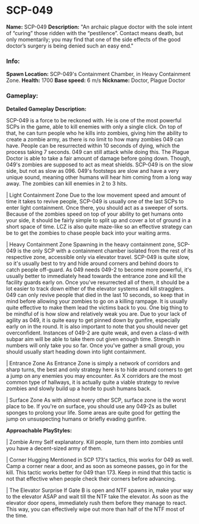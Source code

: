 # SCP-049

**Name:** SCP-049
**Description:** "An archaic plague doctor with the sole intent of “curing” those ridden with the “pestilence”. Contact means death, but only momentarily; you may find that one of the side effects of the good doctor’s surgery is being denied such an easy end."

### Info:

**Spawn Location:** SCP-049's Containment Chamber, in Heavy Containment Zone.
**Health:** 1700
**Base speed:** 6 m/s
**Nickname:** Doctor, Plague Doctor

### Gameplay:

**Detailed Gameplay Description:**

SCP-049 is a force to be reckoned with. He is one of the most powerful SCPs in the game, able to kill enemies with only a single click. On top of that, he can turn people who he kills into zombies, giving him the ability to create a zombie army, as there is no limit to how many zombies 049 can have. People can be resurrected within 10 seconds of dying, which the process taking 7 seconds. 049 can still attack while doing this. The Plague Doctor is able to take a fair amount of damage before going down. Though, 049's zombies are supposed to act as meat shields. SCP-049 is on the slow side, but not as slow as 096. 049's footsteps are slow and have a very unique sound, meaning other humans will hear him coming from a long way away. The zombies can kill enemies in 2 to 3 hits.

| Light Containment Zone
Due to the low movement speed and amount of time it takes to revive people, SCP-049 is usually one of the last SCPs to enter light containment. Once there, you should act as a sweeper of sorts. Because of the zombies speed on top of your ability to get humans onto your side, it should be fairly simple to split up and cover a lot of ground in a short space of time. LCZ is also quite maze-like so an effective strategy can be to get the zombies to chase people back into your waiting arms.

| Heavy Containment Zone
Spawning in the heavy containment zone, SCP-049 is the only SCP with a containment chamber isolated from the rest of its respective zone, accessible only via elevator travel. SCP-049 is quite slow, so it's usually best to try and hide around corners and behind doors to catch people off-guard. As 049 needs 049-2 to become more powerful, it's usually better to immediately head towards the entrance zone and kill the facility guards early on. Once you've resurrected all of them, it should be a lot easier to track down either of the elevator systems and kill stragglers. 049 can only revive people that died in the last 10 seconds, so keep that in mind before allowing your zombies to go on a killing rampage. It is usually quite effective to make them lead the victims back to you. One big thing to be mindful of is how slow and relatively weak you are. Due to your lack of agility as 049, it is quite easy to get pinned down by gunfire, especially early on in the round. It is also important to note that you should never get overconfident. Instances of 049-2 are quite weak, and even a class-d with subpar aim will be able to take them out given enough time. Strength in numbers will only take you so far. Once you've gather a small group, you should usually start heading down into light containment.

| Entrance Zone
As Entrance Zone is simply a network of corridors and sharp turns, the best and only strategy here is to hide around corners to get a jump on any enemies you may encounter. As X corridors are the most common type of hallways, it is actually quite a viable strategy to revive zombies and slowly build up a horde to push humans back.

| Surface Zone 
As with almost every other SCP, surface zone is the worst place to be. If you're on surface, you should use any 049-2s as bullet sponges to prolong your life. Some areas are quite good for getting the jump on unsuspecting humans or briefly evading gunfire.

**Approachable PlayStyles:**

| Zombie Army
Self explanatory. Kill people, turn them into zombies until you have a decent-sized army of them.

| Corner Hugging
Mentioned in SCP 173's tactics, this works for 049 as well. Camp a corner near a door, and as soon as someone passes, go in for the kill. This tactic works better for 049 than 173. Keep in mind that this tactic is not that effective when people check their corners before advancing.

| The Elevator Surprise
If Gate B is open and NTF spawns in, make your way to the elevator ASAP and wait till the NTF take the elevator. As soon as the elevator door opens, immediately rush them before they manage to react. This way, you can effectively wipe out more than half of the NTF most of the time.